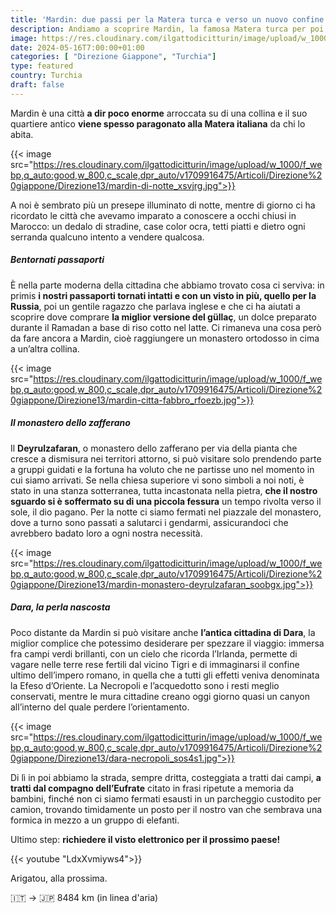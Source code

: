 ```yaml
---
title: 'Mardin: due passi per la Matera turca e verso un nuovo confine '
description: Andiamo a scoprire Mardin, la famosa Matera turca per poi andare ad affrontare un nuovo paese.
image: https://res.cloudinary.com/ilgattodicitturin/image/upload/w_1000/f_webp,q_auto:good,w_800,c_scale,dpr_auto/v1713011125/Articoli/Direzione%20giappone/Direzione13/mardin-vista-citta_hn46sr.jpg
date: 2024-05-16T7:00:00+01:00
categories: [ "Direzione Giappone", "Turchia"]
type: featured  
country: Turchia 
draft: false
---
```



Mardin è una città **a dir poco enorme** arroccata su di una collina e il suo quartiere antico **viene spesso paragonato alla Matera italiana** da chi lo abita.

{{< image src="https://res.cloudinary.com/ilgattodicitturin/image/upload/w_1000/f_webp,q_auto:good,w_800,c_scale,dpr_auto/v1709916475/Articoli/Direzione%20giappone/Direzione13/mardin-di-notte_xsvjrg.jpg">}} 

A noi è sembrato più un presepe illuminato di notte, mentre di giorno ci ha ricordato le città che avevamo imparato a conoscere a occhi chiusi in Marocco: un dedalo di stradine, case color ocra, tetti piatti e dietro ogni serranda qualcuno intento a vendere qualcosa. 

##### Bentornati passaporti

È nella parte moderna della cittadina che abbiamo trovato cosa ci serviva: in primis **i nostri passaporti tornati intatti e con un visto in più, quello per la Russia**, poi un gentile ragazzo che parlava inglese e che ci ha aiutati a scoprire dove comprare **la miglior versione del güllaç**, un dolce preparato durante il Ramadan a base di riso cotto nel latte. 
Ci rimaneva una cosa però da fare ancora a Mardin, cioè raggiungere un monastero ortodosso in cima a un’altra collina. 

{{< image src="https://res.cloudinary.com/ilgattodicitturin/image/upload/w_1000/f_webp,q_auto:good,w_800,c_scale,dpr_auto/v1709916475/Articoli/Direzione%20giappone/Direzione13/mardin-citta-fabbro_rfoezb.jpg">}} 

##### Il monastero dello zafferano

Il **Deyrulzafaran**, o monastero dello zafferano per via della pianta che cresce a dismisura nei territori attorno, si può visitare solo prendendo parte a gruppi guidati e la fortuna ha voluto che ne partisse uno nel momento in cui siamo arrivati. Se nella chiesa superiore vi sono simboli a noi noti, è stato in una stanza sotterranea, tutta incastonata nella pietra, **che il nostro sguardo si è soffermato su di una piccola fessura** un tempo rivolta verso il sole, il dio pagano. 
Per la notte ci siamo fermati nel piazzale del monastero, dove a turno sono passati a salutarci i gendarmi, assicurandoci che avrebbero badato loro a ogni nostra necessità.

{{< image src="https://res.cloudinary.com/ilgattodicitturin/image/upload/w_1000/f_webp,q_auto:good,w_800,c_scale,dpr_auto/v1709916475/Articoli/Direzione%20giappone/Direzione13/mardin-monastero-deyrulzafaran_soobgx.jpg">}} 

##### Dara, la perla nascosta

Poco distante da Mardin si può visitare anche **l’antica cittadina di Dara**, la miglior complice che potessimo desiderare per spezzare il viaggio: immersa fra campi verdi brillanti, con un cielo che ricorda l’Irlanda, permette di vagare nelle terre rese fertili dal vicino Tigri e di immaginarsi il confine ultimo dell’impero romano, in quella che a tutti gli effetti veniva denominata la Efeso d’Oriente. 
La Necropoli e l’acquedotto sono i resti meglio conservati, mentre le mura cittadine creano oggi giorno quasi un canyon all’interno del quale perdere l’orientamento. 

{{< image src="https://res.cloudinary.com/ilgattodicitturin/image/upload/w_1000/f_webp,q_auto:good,w_800,c_scale,dpr_auto/v1709916475/Articoli/Direzione%20giappone/Direzione13/dara-necropoli_sos4s1.jpg">}} 

Di lì in poi abbiamo la strada, sempre dritta, costeggiata a tratti dai campi, **a tratti dal compagno dell’Eufrate** citato in frasi ripetute a memoria da bambini, finché non ci siamo fermati esausti in un parcheggio custodito per camion, trovando timidamente un posto per il nostro van che sembrava una formica in mezzo a un gruppo di elefanti.

Ultimo step: **richiedere il visto elettronico per il prossimo paese!**

{{< youtube "LdxXvmiyws4">}}

Arigatou, alla prossima.

🇮🇹 → 🇯🇵 8484 km (in linea d'aria)
